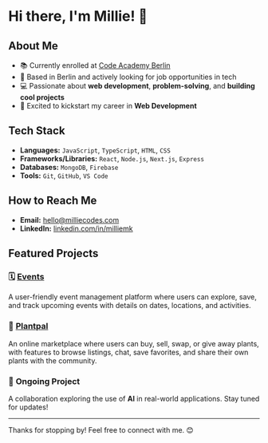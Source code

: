 # Hi there, I'm Millie! 👋

## About Me
- 📚 Currently enrolled at [Code Academy Berlin](https://www.codeacademyberlin.com/)
- 📍 Based in Berlin and actively looking for job opportunities in tech
- 💻 Passionate about **web development**, **problem-solving**, and **building cool projects**
- 🚀 Excited to kickstart my career in **Web Development**

## Tech Stack
- **Languages:** `JavaScript`, `TypeScript`, `HTML`, `CSS`
- **Frameworks/Libraries:** `React`, `Node.js`, `Next.js`, `Express`
- **Databases:** `MongoDB`, `Firebase`
- **Tools:** `Git`, `GitHub`, `VS Code`


## How to Reach Me
- **Email:** [hello@milliecodes.com](mailto:hello@milliecodes.com)
- **LinkedIn:** [linkedin.com/in/milliemk](https://linkedin.com/in/milliemk)

## Featured Projects

### 🗓️ [Events](https://github.com/milliemk/project-events)  
A user-friendly event management platform where users can explore, save, and track upcoming events with details on dates, locations, and activities.  

### 🌱 [Plantpal](https://github.com/milliemk/project-plantpal) 
An online marketplace where users can buy, sell, swap, or give away plants, with features to browse listings, chat, save favorites, and share their own plants with the community.  

### 🤖 **Ongoing Project**  
A collaboration exploring the use of **AI** in real-world applications. Stay tuned for updates!  

---

Thanks for stopping by! Feel free to connect with me. 😊

